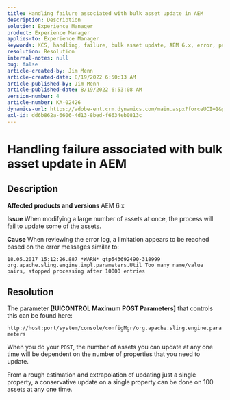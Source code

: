 ```yaml
---
title: Handling failure associated with bulk asset update in AEM
description: Description
solution: Experience Manager
product: Experience Manager
applies-to: Experience Manager
keywords: KCS, handling, failure, bulk asset update, AEM 6.x, error, parameter, Maximum POST Parameters, 100
resolution: Resolution
internal-notes: null
bug: false
article-created-by: Jim Menn
article-created-date: 8/19/2022 6:50:13 AM
article-published-by: Jim Menn
article-published-date: 8/19/2022 6:53:08 AM
version-number: 4
article-number: KA-02426
dynamics-url: https://adobe-ent.crm.dynamics.com/main.aspx?forceUCI=1&pagetype=entityrecord&etn=knowledgearticle&id=b244e126-8b1f-ed11-b83e-0022480866ad
exl-id: dd6b862a-6606-4d13-8bed-f6634eb0813c
---
```

# Handling failure associated with bulk asset update in AEM

## Description


<b>Affected products and versions</b>
AEM 6.x

<b>Issue</b>
When modifying a large number of assets at once, the process will fail to update some of the assets.

<b>Cause</b>
When reviewing the error log, a limitation appears to be reached based on the error messages similar to:

`18.05.2017 15:12:26.887 *WARN* qtp543692490-318999 org.apache.sling.engine.impl.parameters.Util Too many name/value pairs, stopped processing after 10000 entries`


## Resolution


The parameter <b>[!UICONTROL Maximum POST Parameters]</b> that controls this can be found here:

`http://host:port/system/console/configMgr/org.apache.sling.engine.parameters`

When you do your `POST`, the number of assets you can update at any one time will be dependent on the number of properties that you need to update.

From a rough estimation and extrapolation of updating just a single property, a conservative update on a single property can be done on 100 assets at any one time.
